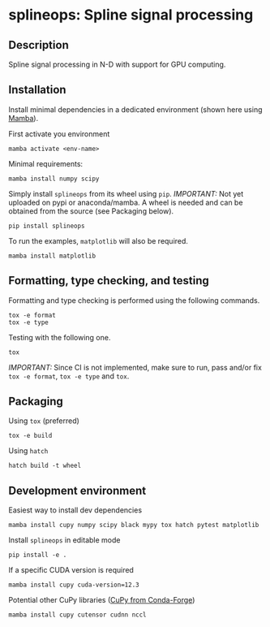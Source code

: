 # splineops: Spline signal processing

## Description

Spline signal processing in N-D with support for GPU computing.

## Installation

Install minimal dependencies in a dedicated environment
(shown here using [Mamba](https://mamba.readthedocs.io/en/latest/)).

First activate you environment

```shell
mamba activate <env-name>
```

Minimal requirements:

```shell
mamba install numpy scipy
```

Simply install `splineops` from its wheel using `pip`.
*IMPORTANT:*
Not yet uploaded on pypi or anaconda/mamba.
A wheel is needed and can be obtained from the source (see Packaging below).

```shell
pip install splineops
```

To run the examples, `matplotlib` will also be required.

```shell
mamba install matplotlib 
```

## Formatting, type checking, and testing

Formatting and type checking is performed using the following commands.

```shell
tox -e format
tox -e type
```

Testing with the following one.

```shell
tox
```

*IMPORTANT:* Since CI is not implemented, make sure to run, pass and/or fix
`tox -e format`, `tox -e type` and `tox`.

## Packaging

Using `tox` (preferred)

```shell
tox -e build
```

Using `hatch`

```shell
hatch build -t wheel
```

## Development environment

Easiest way to install dev dependencies

```shell
mamba install cupy numpy scipy black mypy tox hatch pytest matplotlib
```

Install `splineops` in editable mode

```shell
pip install -e .
```

If a specific CUDA version is required
```shell
mamba install cupy cuda-version=12.3
```

Potential other CuPy libraries
([CuPy from Conda-Forge](https://docs.cupy.dev/en/stable/install.html#installing-cupy-from-conda-forge))

```shell
mamba install cupy cutensor cudnn nccl
```
